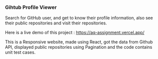 ### Gihtub Profile Viewer 

Search for GitHub user, and get to know their profile information, also see their public repositories and visit their repositories.

Here is a live demo of this project : https://aq-assignment.vercel.app/

This is a Responsive website, made using React, got the data from Github API, displayed public repositories using Pagination and the code contains unit test cases.
